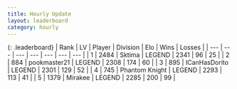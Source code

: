 ```yaml
---
title: Hourly Update
layout: leaderboard
category: hourly
---
```


{: .leaderboard}
| Rank | LV | Player | Division | Elo | Wins | Losses |
| --- | --- | --- | --- | --- | --- | --- |
| <span data-change="0">1</span> | 2484 | <span title="ID: 353063">Sktima</span> | LEGEND | <span data-change="0">2341</span> | <span data-change="0">96</span> | <span data-change="0">25</span> |
| <span data-change="0">2</span> | 884 | <span title="ID: 652474">pookmaster21</span> | LEGEND | <span data-change="0">2308</span> | <span data-change="0">174</span> | <span data-change="0">60</span> |
| <span data-change="0">3</span> | 895 | <span title="ID: 415713">ICanHasDorito</span> | LEGEND | <span data-change="0">2301</span> | <span data-change="0">129</span> | <span data-change="0">52</span> |
| <span data-change="0">4</span> | 745 | <span title="ID: 742939">Phantom Knight</span> | LEGEND | <span data-change="0">2293</span> | <span data-change="0">113</span> | <span data-change="0">41</span> |
| <span data-change="0">5</span> | 1379 | <span title="ID: 416373">Mirakee</span> | LEGEND | <span data-change="0">2285</span> | <span data-change="0">200</span> | <span data-change="0">99</span> |